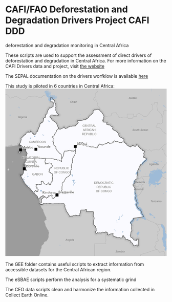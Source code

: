 # CAFI/FAO Deforestation and Degradation Drivers Project CAFI DDD
deforestation and degradation monitoring in Central Africa

These scripts are used to support the assessment of direct drivers of deforestation and degradation in Central Africa. 
For more information on the CAFI Drivers data and project, visit [the website](https://www.fao.org/in-action/sepal/activities/drivers/en)

The SEPAL documentation on the drivers worfklow is available [here](https://docs.sepal.io/en/latest/workflows/drivers.html)

This study is piloted in 6 countries in Central Africa: 
![CAFI study area](/images/study_area.png)

The GEE folder contains useful scripts to extract information from accessible datasets for the Central African region.

The eSBAE scripts perform the analysis for a systematic grind

The CEO data scripts clean and harmonize the information collected in Collect Earth Online. 


